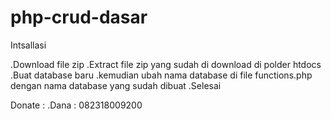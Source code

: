 # php-crud-dasar
Intsallasi

.Download file zip
.Extract file zip yang sudah di download di polder htdocs
.Buat database baru
.kemudian ubah nama database di file functions.php dengan nama database yang sudah dibuat
.Selesai

Donate :
.Dana : 082318009200
